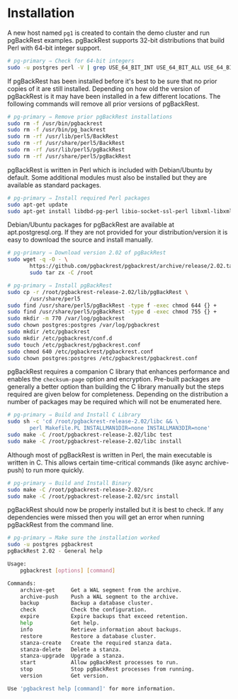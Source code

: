 # Installation

A new host named `pg1` is created to contain the demo cluster and run pgBackRest examples.
pgBackRest supports 32-bit distributions that build Perl with 64-bit integer support.

```bash
# pg-primary ⇒ Check for 64-bit integers
sudo -u postgres perl -V | grep USE_64_BIT_INT USE_64_BIT_ALL USE_64_BIT_INT USE_ITHREADS
```

If pgBackRest has been installed before it's best to be sure that no prior copies of it are still installed. Depending on how old the version of pgBackRest is it may have been installed in a few different locations. The following commands will remove all prior versions of pgBackRest.

```bash
# pg-primary ⇒ Remove prior pgBackRest installations
sudo rm -f /usr/bin/pgbackrest
sudo rm -f /usr/bin/pg_backrest
sudo rm -rf /usr/lib/perl5/BackRest
sudo rm -rf /usr/share/perl5/BackRest
sudo rm -rf /usr/lib/perl5/pgBackRest
sudo rm -rf /usr/share/perl5/pgBackRest
```

pgBackRest is written in Perl which is included with Debian/Ubuntu by default. Some additional modules must also be installed but they are available as standard packages.

```bash
# pg-primary ⇒ Install required Perl packages
sudo apt-get update
sudo apt-get install libdbd-pg-perl libio-socket-ssl-perl libxml-libxml-perl
```

Debian/Ubuntu packages for pgBackRest are available at apt.postgresql.org. If they are not provided for your distribution/version it is easy to download the source and install manually.

```bash
# pg-primary ⇒ Download version 2.02 of pgBackRest
sudo wget -q -O - \
       https://github.com/pgbackrest/pgbackrest/archive/release/2.02.tar.gz | \
       sudo tar zx -C /root
```

```bash
# pg-primary ⇒ Install pgBackRest
sudo cp -r /root/pgbackrest-release-2.02/lib/pgBackRest \
       /usr/share/perl5
sudo find /usr/share/perl5/pgBackRest -type f -exec chmod 644 {} +
sudo find /usr/share/perl5/pgBackRest -type d -exec chmod 755 {} +
sudo mkdir -m 770 /var/log/pgbackrest
sudo chown postgres:postgres /var/log/pgbackrest
sudo mkdir /etc/pgbackrest
sudo mkdir /etc/pgbackrest/conf.d
sudo touch /etc/pgbackrest/pgbackrest.conf
sudo chmod 640 /etc/pgbackrest/pgbackrest.conf
sudo chown postgres:postgres /etc/pgbackrest/pgbackrest.conf
```

pgBackRest requires a companion C library that enhances performance and enables the `checksum-page` option and encryption. Pre-built packages are generally a better option than building the C library manually but the steps required are given below for completeness. Depending on the distribution a number of packages may be required which will not be enumerated here.

```bash
# pg-primary ⇒ Build and Install C Library
sudo sh -c 'cd /root/pgbackrest-release-2.02/libc && \
       perl Makefile.PL INSTALLMAN1DIR=none INSTALLMAN3DIR=none'
sudo make -C /root/pgbackrest-release-2.02/libc test
sudo make -C /root/pgbackrest-release-2.02/libc install
```

Although most of pgBackRest is written in Perl, the main executable is written in C. This allows certain time-critical commands (like async archive-push) to run more quickly.

```bash
# pg-primary ⇒ Build and Install Binary
sudo make -C /root/pgbackrest-release-2.02/src
sudo make -C /root/pgbackrest-release-2.02/src install
```

pgBackRest should now be properly installed but it is best to check. If any dependencies were missed then you will get an error when running pgBackRest from the command line.

```bash
# pg-primary ⇒ Make sure the installation worked
sudo -u postgres pgbackrest
pgBackRest 2.02 - General help

Usage:
    pgbackrest [options] [command]

Commands:
    archive-get     Get a WAL segment from the archive.
    archive-push    Push a WAL segment to the archive.
    backup          Backup a database cluster.
    check           Check the configuration.
    expire          Expire backups that exceed retention.
    help            Get help.
    info            Retrieve information about backups.
    restore         Restore a database cluster.
    stanza-create   Create the required stanza data.
    stanza-delete   Delete a stanza.
    stanza-upgrade  Upgrade a stanza.
    start           Allow pgBackRest processes to run.
    stop            Stop pgBackRest processes from running.
    version         Get version.

Use 'pgbackrest help [command]' for more information.
```